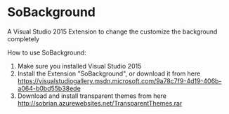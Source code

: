 # SoBackground
A Visual Studio 2015 Extension to change the customize the background completely

How to use SoBackground: 
1. Make sure you installed Visual Studio 2015
2. Install the Extension "SoBackground", or download it from here https://visualstudiogallery.msdn.microsoft.com/9a78c7f9-4d19-406b-a064-b0bd55b38ede
3. Download and install transparent themes from here http://sobrian.azurewebsites.net/TransparentThemes.rar
